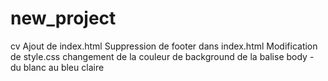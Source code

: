 # new_project
cv
Ajout de index.html
Suppression de footer dans index.html
Modification de style.css
changement de la couleur de background de la balise body - du blanc au bleu claire 

